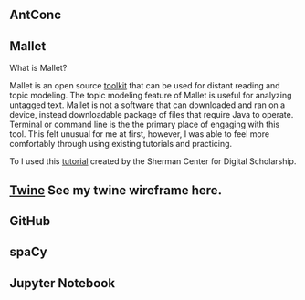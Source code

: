 ## AntConc
## Mallet 
What is Mallet? 

Mallet is an open source [toolkit](https://mimno.github.io/Mallet/) that can be used for distant reading and topic modeling. The topic modeling feature of Mallet is useful for analyzing untagged text. Mallet is not a software that can downloaded and ran on a device, instead downloadable package of files that require Java to operate. Terminal or command line is the the primary place of engaging with this tool. This felt unusual for me at first, however, I was able to feel more comfortably through using existing tutorials and practicing.        

To I used this [tutorial](https://learn.scds.ca/text-analysis-3/lessons/mallet.html) created by the Sherman Center for Digital Scholarship. 
## [Twine](https://twinery.org/2/#/stories/b827dbeb-f961-4a05-a867-d29910546b31) See my twine wireframe here.

## GitHub
## spaCy
## Jupyter Notebook
